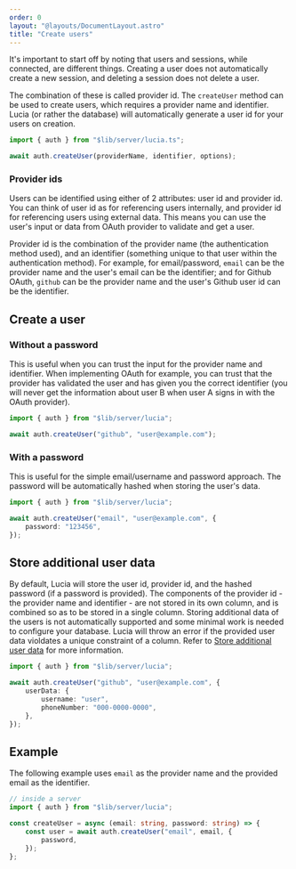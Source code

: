 ```yaml
---
order: 0
layout: "@layouts/DocumentLayout.astro"
title: "Create users"
---
```


It's important to start off by noting that users and sessions, while connected, are different things. Creating a user does not automatically create a new session, and deleting a session does not delete a user.

The combination of these is called provider id. The `createUser` method can be used to create users, which requires a provider name and identifier. Lucia (or rather the database) will automatically generate a user id for your users on creation.

```ts
import { auth } from "$lib/server/lucia.ts";

await auth.createUser(providerName, identifier, options);
```

### Provider ids

Users can be identified using either of 2 attributes: user id and provider id. You can think of user id as for referencing users internally, and provider id for referencing users using external data. This means you can use the user's input or data from OAuth provider to validate and get a user.

Provider id is the combination of the provider name (the authentication method used), and an identifier (something unique to that user within the authentication method). For example, for email/password, `email` can be the provider name and the user's email can be the identifier; and for Github OAuth, `github` can be the provider name and the user's Github user id can be the identifier.

## Create a user

### Without a password

This is useful when you can trust the input for the provider name and identifier. When implementing OAuth for example, you can trust that the provider has validated the user and has given you the correct identifier (you will never get the information about user B when user A signs in with the OAuth provider).

```ts
import { auth } from "$lib/server/lucia";

await auth.createUser("github", "user@example.com");
```

### With a password

This is useful for the simple email/username and password approach. The password will be automatically hashed when storing the user's data.

```ts
import { auth } from "$lib/server/lucia";

await auth.createUser("email", "user@example.com", {
    password: "123456",
});
```

## Store additional user data

By default, Lucia will store the user id, provider id, and the hashed password (if a password is provided). The components of the provider id - the provider name and identifier - are not stored in its own column, and is combined so as to be stored in a single column. Storing additional data of the users is not automatically supported and some minimal work is needed to configure your database. Lucia will throw an error if the provided user data violdates a unique constraint of a column. Refer to [Store additional user data](/learn/basics/store-additional-user-data) for more information.

```ts
import { auth } from "$lib/server/lucia";

await auth.createUser("github", "user@example.com", {
    userData: {
        username: "user",
        phoneNumber: "000-0000-0000",
    },
});
```

## Example

The following example uses `email` as the provider name and the provided email as the identifier.

```ts
// inside a server
import { auth } from "$lib/server/lucia";

const createUser = async (email: string, password: string) => {
    const user = await auth.createUser("email", email, {
        password,
    });
};
```
